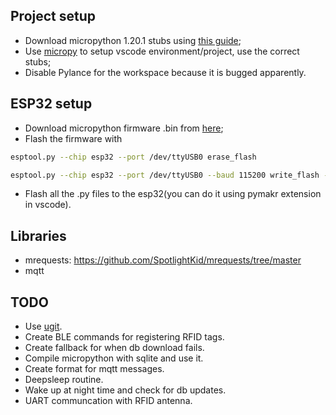 ## Project setup

- Download micropython 1.20.1 stubs using [this guide](https://micropython-stubs.readthedocs.io/en/latest/20_using.html);
- Use [micropy](https://github.com/BradenM/micropy-cli) to setup vscode environment/project, use the correct stubs;
- Disable Pylance for the workspace because it is bugged apparently.


## ESP32 setup

- Download micropython firmware .bin from [here](https://micropython.org/download/esp32/);
- Flash the firmware with 
````bash
esptool.py --chip esp32 --port /dev/ttyUSB0 erase_flash
````
````bash
esptool.py --chip esp32 --port /dev/ttyUSB0 --baud 115200 write_flash -z 0x1000 firmware.bin
````
- Flash all the .py files to the esp32(you can do it using pymakr extension in vscode).


## Libraries

- mrequests: https://github.com/SpotlightKid/mrequests/tree/master
- mqtt


## TODO

- Use [ugit](https://github.com/turfptax/ugit).
- Create BLE commands for registering RFID tags.
- Create fallback for when db download fails.
- Compile micropython with sqlite and use it.
- Create format for mqtt messages.
- Deepsleep routine.
- Wake up at night time and check for db updates.
- UART communcation with RFID antenna.